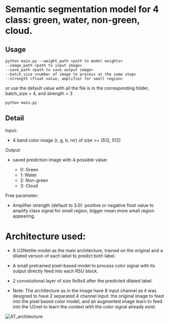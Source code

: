 # Semantic segmentation model for 4 class: green, water, non-green, cloud.

## Usage

```
python main.py --weight_path <path to model weights>
--image_path <path to input image>
--save_path <path to save output image>
--batch_size <number of image to process at the same step>
--strength <float value, amplifier for small region>
```
or use the default value with all the file is in the corresponding folder, batch_size = 4, and strength = 3
```
python main.py
```

## Detail

Input:

+ 4 band color image (r, g, b, nir) of size >= (512, 512)

Output:

+ saved prediction image with 4 possible value:

  + 0: Green
  + 1: Water
  + 2: Non-green
  + 3: Cloud

Free parameter:

- Amplifier strength (default to 3.0): positive or negative float value to amplify class signal for small region, bigger mean more small region appearing.

# Architecture used:

+ A U2Netlite model as the main architecture, trained on the original and a dilated version of each label to predict both label.

+ A small pretrained pixel-based model to process color signal with its output directly feed into each RSU block.

+ 2 convolutional layer of size 9x9x4 after the predicted dilated label.

+ Note: The architecture as in the image have 8 input channel as it was designed to have 2 separated 4 channel input: the original image to feed into the pixel based color model,
and an augmented image learn to feed into the U2net to learn the context with the color signal already exist.

![AT_architecture](https://github.com/curiosity29/Green-Cover/assets/62107278/706f3898-122c-425f-9bb8-891f50cc5d70)
